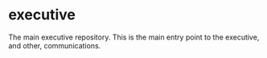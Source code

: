 # executive
The main executive repository. This is the main entry point to the executive, and other, communications.

